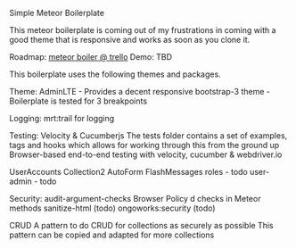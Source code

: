 Simple Meteor Boilerplate 

This meteor boilerplate is coming out of my frustrations in coming with a good theme that is responsive and works as soon as you clone it. 

Roadmap: [meteor boiler @ trello][trello]
Demo: TBD

This boilerplate uses the following themes and packages. 

Theme: AdminLTE
	- Provides a decent responsive bootstrap-3 theme 
	- Boilerplate is tested for 3 breakpoints

Logging:
	mrt:trail for logging

Testing:
	Velocity & Cucumberjs
	The tests folder contains a set of examples, tags and hooks which allows for working through this from the ground up
	Browser-based end-to-end testing with velocity, cucumber & webdriver.io

UserAccounts
Collection2 
AutoForm
FlashMessages
roles - todo
user-admin - todo

Security:
	audit-argument-checks
	Browser Policy d
	checks in Meteor methods
	sanitize-html (todo)
	ongoworks:security (todo)

CRUD
   A pattern to do CRUD for collections as securely as possible
   This pattern can be copied and adapted for more collections

[trello]: https://trello.com/b/grrlZ9pd/meteor-boilerplate


	